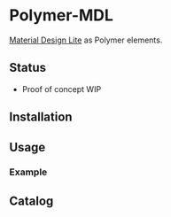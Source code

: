 # Polymer-MDL

[Material Design Lite](http://getmdl.io) as Polymer elements.

## Status

- Proof of concept WIP

## Installation



## Usage


### Example


## Catalog


